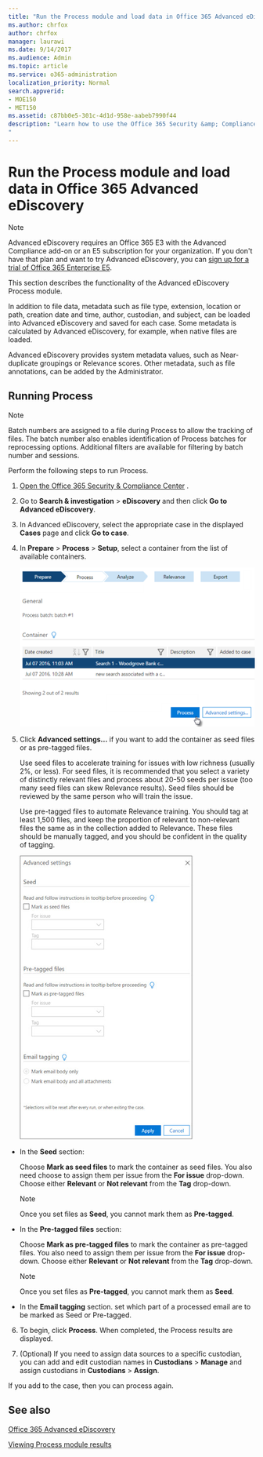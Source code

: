 ```yaml
---
title: "Run the Process module and load data in Office 365 Advanced eDiscovery"
ms.author: chrfox
author: chrfox
manager: laurawi
ms.date: 9/14/2017
ms.audience: Admin
ms.topic: article
ms.service: o365-administration
localization_priority: Normal
search.appverid: 
- MOE150
- MET150
ms.assetid: c87bb0e5-301c-4d1d-958e-aabeb7990f44
description: "Learn how to use the Office 365 Security &amp; Compliance Center to access Office 365 Advanced eDiscovery and run the Process module for a case. 
"
---
```


# Run the Process module and load data in Office 365 Advanced eDiscovery

> [!NOTE]
> Advanced eDiscovery requires an Office 365 E3 with the Advanced Compliance add-on or an E5 subscription for your organization. If you don't have that plan and want to try Advanced eDiscovery, you can [sign up for a trial of Office 365 Enterprise E5](https://go.microsoft.com/fwlink/p/?LinkID=698279). 
  
This section describes the functionality of the Advanced eDiscovery Process module. 
  
In addition to file data, metadata such as file type, extension, location or path, creation date and time, author, custodian, and subject, can be loaded into Advanced eDiscovery and saved for each case. Some metadata is calculated by Advanced eDiscovery, for example, when native files are loaded. 
  
Advanced eDiscovery provides system metadata values, such as Near-duplicate groupings or Relevance scores. Other metadata, such as file annotations, can be added by the Administrator. 
  
## Running Process

> [!NOTE]
> Batch numbers are assigned to a file during Process to allow the tracking of files. The batch number also enables identification of Process batches for reprocessing options. Additional filters are available for filtering by batch number and sessions. 
  
Perform the following steps to run Process.
  
1. [Open the Office 365 Security &amp; Compliance Center](go-to-the-securitycompliance-center.md) . 
    
2. Go to **Search &amp; investigation** \> **eDiscovery** and then click **Go to Advanced eDiscovery**.
    
3. In Advanced eDiscovery, select the appropriate case in the displayed **Cases** page and click **Go to case**.
    
4. In **Prepare** \> **Process** \> **Setup**, select a container from the list of available containers.
    
    ![Click Process to add the search results to the case](media/50bdc55c-d378-4881-b302-31ef785fa359.png)
  
5. Click **Advanced settings...** if you want to add the container as seed files or as pre-tagged files. 
    
    Use seed files to accelerate training for issues with low richness (usually 2%, or less). For seed files, it is recommended that you select a variety of distinctly relevant files and process about 20-50 seeds per issue (too many seed files can skew Relevance results). Seed files should be reviewed by the same person who will train the issue.
    
    Use pre-tagged files to automate Relevance training. You should tag at least 1,500 files, and keep the proportion of relevant to non-relevant files the same as in the collection added to Relevance. These files should be manually tagged, and you should be confident in the quality of tagging.
    
    ![Screenshot of Advanced settings page for processing batch files](media/3c25cb78-4484-41e5-bd34-3753c7ab6cf2.jpg)
  
  - In the **Seed** section: 
    
    Choose **Mark as seed files** to mark the container as seed files. You also need choose to assign them per issue from the **For issue** drop-down. Choose either **Relevant** or **Not relevant** from the **Tag** drop-down. 
    
    > [!NOTE]
    > Once you set files as **Seed**, you cannot mark them as **Pre-tagged**. 
  
  - In the **Pre-tagged files** section: 
    
    Choose **Mark as pre-tagged files** to mark the container as pre-tagged files. You also need to assign them per issue from the **For issue** drop-down. Choose either **Relevant** or **Not relevant** from the **Tag** drop-down. 
    
    > [!NOTE]
    > Once you set files as **Pre-tagged**, you cannot mark them as **Seed**. 
  
  - In the **Email tagging** section. set which part of a processed email are to be marked as Seed or Pre-tagged. 
    
6. To begin, click **Process**. When completed, the Process results are displayed.
    
7. (Optional) If you need to assign data sources to a specific custodian, you can add and edit custodian names in **Custodians** \> **Manage** and assign custodians in **Custodians** \> **Assign**. 
    
If you add to the case, then you can process again.
  
## See also

[Office 365 Advanced eDiscovery](office-365-advanced-ediscovery.md)
  
[Viewing Process module results](view-process-module-results-in-advanced-ediscovery.md)

